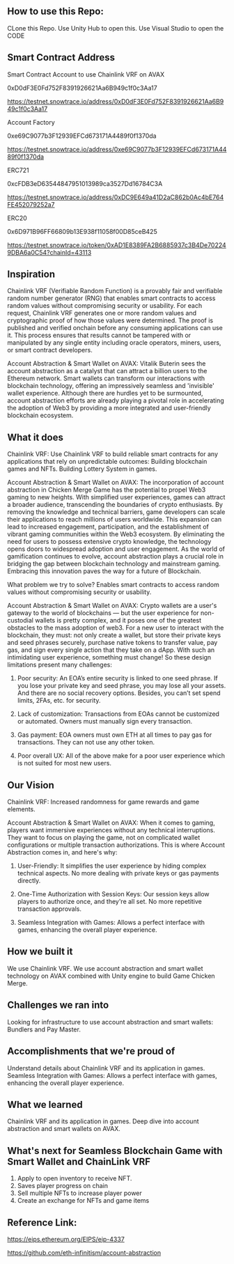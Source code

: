 ## How to use this Repo:

CLone this Repo.
Use Unity Hub to open this.
Use Visual Studio to open the CODE

## Smart Contract Address

Smart Contract Account to use Chainlink VRF on AVAX

0xD0dF3E0Fd752F8391926621Aa6B949c1f0c3Aa17

https://testnet.snowtrace.io/address/0xD0dF3E0Fd752F8391926621Aa6B949c1f0c3Aa17

Account Factory

0xe69C9077b3F12939EFCd673171A4489f0f1370da

https://testnet.snowtrace.io/address/0xe69C9077b3F12939EFCd673171A4489f0f1370da

ERC721

0xcFDB3eD63544847951013989ca3527Dd16784C3A

https://testnet.snowtrace.io/address/0xDC9E649a41D2aC862b0Ac4bE764FE452079252a7

ERC20

0x6D971B96FF66809b13E938f11058f00D85ceB425

https://testnet.snowtrace.io/token/0xAD1E8389FA2B6885937c3B4De702249DBA6a0C54?chainId=43113

## Inspiration
Chainlink VRF (Verifiable Random Function) is a provably fair and verifiable random number generator (RNG) that enables smart contracts to access random values without compromising security or usability. For each request, Chainlink VRF generates one or more random values and cryptographic proof of how those values were determined. The proof is published and verified onchain before any consuming applications can use it. This process ensures that results cannot be tampered with or manipulated by any single entity including oracle operators, miners, users, or smart contract developers.

Account Abstraction & Smart Wallet on AVAX:
Vitalik Buterin sees the account abstraction as a catalyst that can attract a billion users to the Ethereum network.
Smart wallets can transform our interactions with blockchain technology, offering an impressively seamless and 'invisible' wallet experience. Although there are hurdles yet to be surmounted, account abstraction efforts are already playing a pivotal role in accelerating the adoption of Web3 by providing a more integrated and user-friendly blockchain ecosystem.

## What it does
Chainlink VRF:
Use Chainlink VRF to build reliable smart contracts for any applications that rely on unpredictable outcomes:
Building blockchain games and NFTs.
Building Lottery System in games.

Account Abstraction & Smart Wallet on AVAX:
The incorporation of account abstraction in Chicken Merge Game has the potential to propel Web3 gaming to new heights. With simplified user experiences, games can attract a broader audience, transcending the boundaries of crypto enthusiasts. By removing the knowledge and technical barriers, game developers can scale their applications to reach millions of users worldwide. This expansion can lead to increased engagement, participation, and the establishment of vibrant gaming communities within the Web3 ecosystem. By eliminating the need for users to possess extensive crypto knowledge, the technology opens doors to widespread adoption and user engagement. As the world of gamification continues to evolve, account abstraction plays a crucial role in bridging the gap between blockchain technology and mainstream gaming. Embracing this innovation paves the way for a future of Blockchain.

What problem we try to solve?
Enables smart contracts to access random values without compromising security or usability.

Account Abstraction & Smart Wallet on AVAX:
Crypto wallets are a user's gateway to the world of blockchains — but the user experience for non-custodial wallets is pretty complex, and it poses one of the greatest obstacles to the mass adoption of web3. For a new user to interact with the blockchain, they must: not only create a wallet, but store their private keys and seed phrases securely, purchase native tokens to transfer value, pay gas, and sign every single action that they take on a dApp. With such an intimidating user experience, something must change! So these design limitations present many challenges:

1. Poor security: An EOA’s entire security is linked to one seed phrase. If you lose your private key and seed phrase, you may lose all your assets. And there are no social recovery options. Besides, you can’t set spend limits, 2FAs, etc. for security.

2. Lack of customization: Transactions from EOAs cannot be customized or automated. Owners must manually sign every transaction.

3. Gas payment: EOA owners must own ETH at all times to pay gas for transactions. They can not use any other token.

4. Poor overall UX: All of the above make for a poor user experience which is not suited for most new users.

## Our Vision
Chainlink VRF:
Increased randomness for game rewards and game elements.

Account Abstraction & Smart Wallet on AVAX:
When it comes to gaming, players want immersive experiences without any technical interruptions. They want to focus on playing the game, not on complicated wallet configurations or multiple transaction authorizations. This is where Account Abstraction comes in, and here's why:

1. User-Friendly: It simplifies the user experience by hiding complex technical aspects. No more dealing with private keys or gas payments directly.

2. One-Time Authorization with Session Keys: Our session keys allow players to authorize once, and they're all set. No more repetitive transaction approvals.

3. Seamless Integration with Games: Allows a perfect interface with games, enhancing the overall player experience.

## How we built it
We use Chainlink VRF.
We use account abstraction and smart wallet technology on AVAX combined with Unity engine to build Game Chicken Merge.

## Challenges we ran into
Looking for infrastructure to use account abstraction and smart wallets: Bundlers and Pay Master.

## Accomplishments that we're proud of
Understand details about Chainlink VRF and its application in games.
Seamless Integration with Games: Allows a perfect interface with games, enhancing the overall player experience.

## What we learned
Chainlink VRF and its application in games.
Deep dive into account abstraction and smart wallets on AVAX.

## What's next for Seamless Blockchain Game with Smart Wallet and ChainLink VRF
1. Apply to open inventory to receive NFT.
2. Saves player progress on chain
3. Sell multiple NFTs to increase player power
4. Create an exchange for NFTs and game items

## Reference Link:

https://eips.ethereum.org/EIPS/eip-4337

https://github.com/eth-infinitism/account-abstraction
